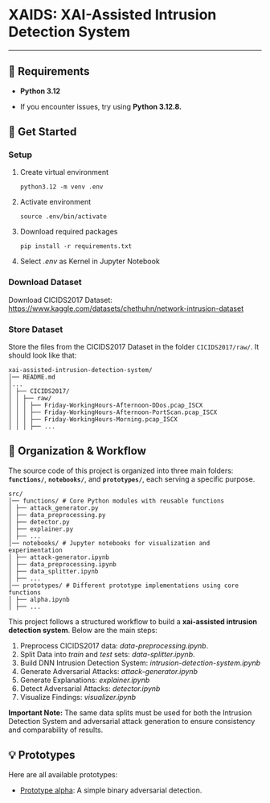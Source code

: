# XAIDS: XAI-Assisted Intrusion Detection System

---

## 🔧 Requirements

- **Python 3.12** <p>
- If you encounter issues, try using **Python 3.12.8.**

## 📌 Get Started

### Setup
1. Create virtual environment <p>
`python3.12 -m venv .env`
2. Activate environment <p>
`source .env/bin/activate`
3. Download required packages <p>
`pip install -r requirements.txt`
4. Select *.env* as Kernel in Jupyter Notebook

### Download Dataset
Download CICIDS2017 Dataset:
https://www.kaggle.com/datasets/chethuhn/network-intrusion-dataset

### Store Dataset
Store the files from the CICIDS2017 Dataset in the folder `CICIDS2017/raw/`. It should look like that:
```
xai-assisted-intrusion-detection-system/
│── README.md
│...   
│ ├── CICIDS2017/
│ │ ├── raw/
│ │ │ ├── Friday-WorkingHours-Afternoon-DDos.pcap_ISCX
│ │ │ ├── Friday-WorkingHours-Afternoon-PortScan.pcap_ISCX
│ │ │ ├── Friday-WorkingHours-Morning.pcap_ISCX
│ │ │ ├── ...
```

## 📂 Organization & Workflow  

The source code of this project is organized into three main folders: **`functions/`**, **`notebooks/`**, and **`prototypes/`**, each serving a specific purpose.  
```
src/ 
│── functions/ # Core Python modules with reusable functions
│ ├── attack_generator.py
│ ├── data_preprocessing.py 
│ ├── detector.py
│ ├── explainer.py
│ ├── ...
│── notebooks/ # Jupyter notebooks for visualization and experimentation 
│ ├── attack-generator.ipynb
│ ├── data_preprocessing.ipynb  
│ ├── data_splitter.ipynb  
│ ├── ...
│── prototypes/ # Different prototype implementations using core functions 
│ ├── alpha.ipynb
│ ├── ...
```

This project follows a structured workflow to build a **xai-assisted intrusion detection system**. Below are the main steps:   

1. Preprocess CICIDS2017 data: *data-preprocessing.ipynb*.
2. Split Data into *train* and *test* sets: *data-splitter.ipynb*.
3. Build DNN Intrusion Detection System: *intrusion-detection-system.ipynb*
4. Generate Adversarial Attacks: *attack-generator.ipynb*
5. Generate Explanations: *explainer.ipynb*
6. Detect Adversarial Attacks: *detector.ipynb*
7. Visualize Findings: *visualizer.ipynb* <p>

**Important Note:** The same data splits must be used for both the Intrusion Detection System and adversarial attack generation to ensure consistency and comparability of results.

## 💡 Prototypes
Here are all available prototypes:
- [Prototype alpha](docs/Prototype%20-%20alpha.md): A simple binary adversarial detection.